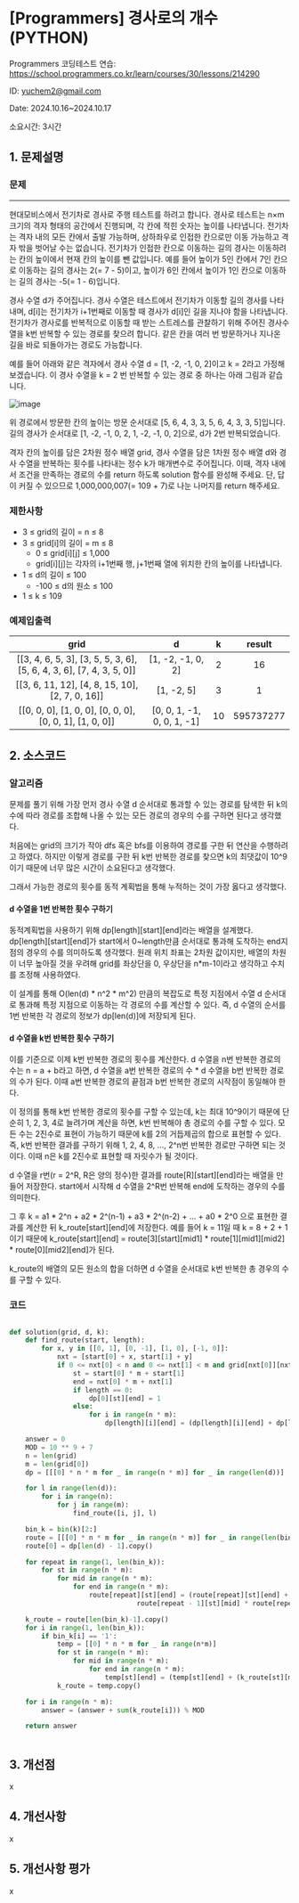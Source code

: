 # [Programmers] 경사로의 개수 (PYTHON)
Programmers 코딩테스트 연습: https://school.programmers.co.kr/learn/courses/30/lessons/214290

ID: yuchem2@gmail.com

Date: 2024.10.16~2024.10.17

소요시간: 3시간

## 1. 문제설명

### 문제
---
현대모비스에서 전기차로 경사로 주행 테스트를 하려고 합니다. 경사로 테스트는 n×m 크기의 격자 형태의 공간에서 진행되며, 각 칸에 적힌 숫자는 높이를 나타냅니다. 전기차는 격자 내의 모든 칸에서 출발 가능하며, 상하좌우로 인접한 칸으로만 이동 가능하고 격자 밖을 벗어날 수는 없습니다. 전기차가 인접한 칸으로 이동하는 길의 경사는 이동하려는 칸의 높이에서 현재 칸의 높이를 뺀 값입니다. 예를 들어 높이가 5인 칸에서 7인 칸으로 이동하는 길의 경사는 2(= 7 - 5)이고, 높이가 6인 칸에서 높이가 1인 칸으로 이동하는 길의 경사는 -5(= 1 - 6)입니다.

경사 수열 d가 주어집니다. 경사 수열은 테스트에서 전기차가 이동할 길의 경사를 나타내며, d[i]는 전기차가 i+1번째로 이동할 때 경사가 d[i]인 길을 지나야 함을 나타냅니다. 전기차가 경사로를 반복적으로 이동할 때 받는 스트레스를 관찰하기 위해 주어진 경사수열을 k번 반복할 수 있는 경로를 찾으려 합니다. 같은 칸을 여러 번 방문하거나 지나온 길을 바로 되돌아가는 경로도 가능합니다.

예를 들어 아래와 같은 격자에서 경사 수열 d = [1, -2, -1, 0, 2]이고 k = 2라고 가정해 보겠습니다. 이 경사 수열을 k = 2 번 반복할 수 있는 경로 중 하나는 아래 그림과 같습니다.

![image](https://github.com/user-attachments/assets/128ea1ec-e1d1-45ee-a0fa-0d0a3310b686)

위 경로에서 방문한 칸의 높이는 방문 순서대로 [5, 6, 4, 3, 3, 5, 6, 4, 3, 3, 5]입니다. 길의 경사가 순서대로 [1, -2, -1, 0, 2, 1, -2, -1, 0, 2]으로, d가 2번 반복되었습니다.

격자 칸의 높이를 담은 2차원 정수 배열 grid, 경사 수열을 담은 1차원 정수 배열 d와 경사 수열을 반복하는 횟수를 나타내는 정수 k가 매개변수로 주어집니다. 이때, 격자 내에서 조건을 만족하는 경로의 수를 return 하도록 solution 함수를 완성해 주세요. 단, 답이 커질 수 있으므로 1,000,000,007(= 109 + 7)로 나눈 나머지를 return 해주세요.


### 제한사항

+ 3 ≤ grid의 길이 = n ≤ 8
+ 3 ≤ grid[i]의 길이 = m ≤ 8
  + 0 ≤ grid[i][j] ≤ 1,000
  + grid[i][j]는 각자의 i+1번째 행, j+1번째 열에 위치한 칸의 높이를 나타냅니다.
+ 1 ≤ d의 길이 ≤ 100
  + -100 ≤ d의 원소 ≤ 100
+ 1 ≤ k ≤ 109

 
### 예제입출력
| grid|	d	|k	|result|
| :--: | :--: | :--: | :--: |
|[[3, 4, 6, 5, 3], [3, 5, 5, 3, 6], [5, 6, 4, 3, 6], [7, 4, 3, 5, 0]]|	[1, -2, -1, 0, 2]	|2	|16|
|[[3, 6, 11, 12], [4, 8, 15, 10], [2, 7, 0, 16]]|	[1, -2, 5]	|3|	1|
|[[0, 0, 0], [1, 0, 0], [0, 0, 0], [0, 0, 1], [1, 0, 0]]|	[0, 0, 1, -1, 0, 0, 1, -1]	|10|	595737277|


## 2. 소스코드

### 알고리즘

문제를 풀기 위해 가장 먼저 경사 수열 d 순서대로 통과할 수 있는 경로를 탐색한 뒤 k의 수에 따라 경로를 조합해 나올 수 있는 모든 경로의 경우의 수를 구하면 된다고 생각했다.

처음에는 grid의 크기가 작아 dfs 혹은 bfs를 이용하여 경로를 구한 뒤 연산을 수행하려고 하였다. 하지만 이렇게 경로를 구한 뒤 k번 반복한 경로를 찾으면 k의 최댓값이 10^9이기 때문에 너무 많은 시간이 소요된다고 생각했다.

그래서 가능한 경로의 횟수를 동적 계획법을 통해 누적하는 것이 가장 옳다고 생각했다. 

#### d 수열을 1번 반복한 횟수 구하기

동적계획법을 사용하기 위해 dp[length][start][end]라는 배열을 설계했다. dp[length][start][end]가 start에서 0~length만큼 순서대로 통과해 도착하는 end지점의 경우의 수를 의미하도록 생각했다. 원래 위치 좌표는 2차원 값이지만, 배열의 차원이 너무 높아질 것을 우려해 grid를 좌상단을 0, 우상단을 n*m-1이라고 생각하고 수치를 조정해 사용하였다.

이 설계를 통해 O(len(d) * n^2 * m^2) 만큼의 복잡도로 특정 지점에서 수열 d 순서대로 통과해 특정 지점으로 이동하는 각 경로의 수를 계산할 수 있다. 
즉, d 수열의 순서를 1번 반복한 각 경로의 정보가 dp[len(d)]에 저장되게 된다.

#### d 수열을 k번 반복한 횟수 구하기

이를 기준으로 이제 k번 반복한 경로의 횟수를 계산한다. d 수열을 n번 반복한 경로의 수는 n = a + b라고 하면, d 수열을 a번 반복한 경로의 수 * d 수열을 b번 반복한 경로의 수가 된다. 
이때 a번 반복한 경로의 끝점과 b번 반복한 경로의 시작점이 동일해야 한다. 

이 정의를 통해 k번 반복한 경로의 횟수를 구할 수 있는데, k는 최대 10^9이기 때문에 단순히 1, 2, 3, 4로 늘려가며 계산을 하면, k번 반복해야 총 경로의 수를 구할 수 있다.
모든 수는 2진수로 표현이 가능하기 때문에 k를 2의 거듭제곱의 합으로 표현할 수 있다. 즉, k번 반복한 결과를 구하기 위해 1, 2, 4, 8, ..., 2^n번 반복한 경로만 구하면 되는 것이다.
이때 n은 k를 2진수로 표현할 때 자릿수가 될 것이다.

d 수열을 r번(r = 2^R, R은 양의 정수)한 결과를 route[R][start][end]라는 배열을 만들어 저장한다. start에서 시작해 d 수열을 2^R번 반복해 end에 도착하는 경우의 수를 의미한다.

그 후 k = a1 * 2^n + a2 * 2^(n-1) + a3 * 2^(n-2) + ... + a0 * 2^0 으로 표현한 결과를 계산한 뒤 k_route[start][end]에 저장한다.
예를 들어 k = 11일 때 k = 8 + 2 + 1이기 때문에 k_route[start][end] = route[3][start][mid1] * route[1][mid1][mid2] * route[0][mid2][end]가 된다.

k_route의 배열의 모든 원소의 합을 더하면 d 수열을 순서대로 k번 반복한 총 경우의 수를 구할 수 있다.

### 코드
```Python

def solution(grid, d, k):
    def find_route(start, length):
        for x, y in [[0, 1], [0, -1], [1, 0], [-1, 0]]:
            nxt = [start[0] + x, start[1] + y]
            if 0 <= nxt[0] < n and 0 <= nxt[1] < m and grid[nxt[0]][nxt[1]] - grid[start[0]][start[1]] == d[length]:
                st = start[0] * m + start[1]
                end = nxt[0] * m + nxt[1]
                if length == 0:
                    dp[0][st][end] = 1
                else:
                    for i in range(n * m):
                        dp[length][i][end] = (dp[length][i][end] + dp[length - 1][i][st]) % MOD

    answer = 0
    MOD = 10 ** 9 + 7
    n = len(grid)
    m = len(grid[0])
    dp = [[[0] * n * m for _ in range(n * m)] for _ in range(len(d))]

    for l in range(len(d)):
        for i in range(n):
            for j in range(m):
                find_route([i, j], l)

    bin_k = bin(k)[2:]
    route = [[[0] * n * m for _ in range(n * m)] for _ in range(len(bin_k))]
    route[0] = dp[len(d) - 1].copy()

    for repeat in range(1, len(bin_k)):
        for st in range(n * m):
            for mid in range(n * m):
                for end in range(n * m):
                    route[repeat][st][end] = (route[repeat][st][end] + (
                                route[repeat - 1][st][mid] * route[repeat - 1][mid][end]) % MOD) % MOD

    k_route = route[len(bin_k)-1].copy()
    for i in range(1, len(bin_k)):
        if bin_k[i] == '1':
            temp = [[0] * n * m for _ in range(n*m)]
            for st in range(n * m):
                for mid in range(n * m):
                    for end in range(n * m):
                        temp[st][end] = (temp[st][end] + (k_route[st][mid] * route[len(bin_k)-1-i][mid][end]) % MOD) % MOD
            k_route = temp.copy()

    for i in range(n * m):
        answer = (answer + sum(k_route[i])) % MOD

    return answer                                                             
                                                                          
```
## 3. 개선점
x
## 4. 개선사항
x
## 5. 개선사항 평가
x

